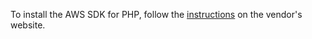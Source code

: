 To install the AWS SDK for PHP, follow the [instructions](https://docs.aws.amazon.com/sdk-for-php/v3/developer-guide/getting-started_index.html) on the vendor's website.

